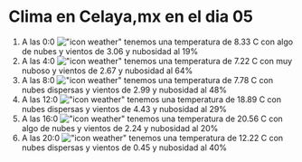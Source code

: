 # Clima en Celaya,mx en el dia 05

1. A las 0:0 !["icon weather"](http://openweathermap.org/img/w/02n.png) tenemos una temperatura de 8.33 C con algo de nubes y  vientos de 3.06 y nubosidad al 19%
1. A las 4:0 !["icon weather"](http://openweathermap.org/img/w/04n.png) tenemos una temperatura de 7.22 C con muy nuboso y  vientos de 2.67 y nubosidad al 64%
1. A las 8:0 !["icon weather"](http://openweathermap.org/img/w/03d.png) tenemos una temperatura de 7.78 C con nubes dispersas y  vientos de 2.99 y nubosidad al 48%
1. A las 12:0 !["icon weather"](http://openweathermap.org/img/w/03d.png) tenemos una temperatura de 18.89 C con nubes dispersas y  vientos de 4.43 y nubosidad al 29%
1. A las 16:0 !["icon weather"](http://openweathermap.org/img/w/02d.png) tenemos una temperatura de 20.56 C con algo de nubes y  vientos de 2.24 y nubosidad al 20%
1. A las 20:0 !["icon weather"](http://openweathermap.org/img/w/03n.png) tenemos una temperatura de 12.22 C con nubes dispersas y  vientos de 0.45 y nubosidad al 40%
